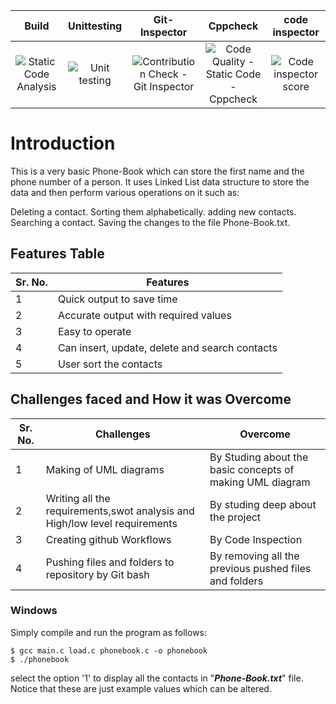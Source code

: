 |Build     | Unittesting | Git- Inspector| Cppcheck    | code inspector|
|:--------:|:-------------:|:--------------:|:-------------:|:---------------:|
|![Static Code Analysis](https://github.com/minhaaz717/mini-project/actions/workflows/static-code.yml/badge.svg?branch=main)|![Unit testing](https://github.com/minhaaz717/mini-project/actions/workflows/unit_testing.yml/badge.svg?branch=main)|![Contribution Check - Git Inspector](https://github.com/minhaaz717/mini-project/actions/workflows/git-inspector.yml/badge.svg?branch=main)|![Code Quality - Static Code - Cppcheck](https://github.com/minhaaz717/mini-project/actions/workflows/cpp_check.yml/badge.svg?branch=main)|![Code inspector score](https://www.code-inspector.com/project/25257/score/svg)|![Code inspector status](https://www.code-inspector.com/project/25257/status/svg)|

# Introduction
This is a very basic Phone-Book which can store the first name and the phone number of a person. It uses Linked List data structure to store the data and then perform various operations on it such as:

Deleting a contact.
Sorting them alphabetically.
adding new contacts.
Searching a contact.
Saving the changes to the file Phone-Book.txt.

## Features Table 

|Sr. No. | Features |
|--- |--- |
|1 | Quick output to save time |
|2 | Accurate output with required values |
|3 | Easy to operate |
|4 | Can insert, update, delete and search contacts |
|5 | User sort the contacts |


## Challenges faced and How it was Overcome
| Sr. No. | Challenges | Overcome |
|--- |--- |--- |
|1 | Making of UML diagrams | By Studing about the basic concepts of making UML diagram |
|2 | Writing all the requirements,swot analysis and High/low level requirements | By studing deep about the project |
|3 | Creating github Workflows | By Code Inspection |
|4 | Pushing files and folders to repository by Git bash | By removing all the previous pushed files and folders |



### Windows
Simply compile and run the program as follows:
```
$ gcc main.c load.c phonebook.c -o phonebook
$ ./phonebook
```

select the option '1' to display all the contacts in "**_Phone-Book.txt_**" file. Notice that these are just example values which can be altered.

